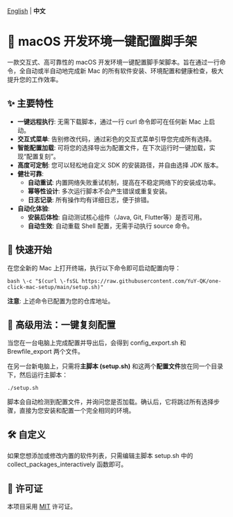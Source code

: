 [English]([http://docs.google.com/README_EN.md](https://github.com/YuY-QK/one-click-mac-setup/blob/main/README_EN.md)) | **中文**

# **🚀 macOS 开发环境一键配置脚手架**

一款交互式、高可靠性的 macOS 开发环境一键配置脚手架脚本。旨在通过一行命令，全自动或半自动地完成新 Mac 的所有软件安装、环境配置和健康检查，极大提升您的工作效率。

## **✨ 主要特性**

* **一键远程执行**: 无需下载脚本，通过一行 curl 命令即可在任何新 Mac 上启动。  
* **交互式菜单**: 告别修改代码，通过彩色的交互式菜单引导您完成所有选择。  
* **智能配置加载**: 可将您的选择导出为配置文件，在下次运行时一键加载，实现“配置复刻”。  
* **高度可定制**: 您可以轻松地自定义 SDK 的安装路径，并自由选择 JDK 版本。  
* **健壮可靠**:  
  * **自动重试**: 内置网络失败重试机制，提高在不稳定网络下的安装成功率。  
  * **幂等性设计**: 多次运行脚本不会产生错误或重复安装。  
  * **日志记录**: 所有操作均有详细日志，便于排错。  
* **自动化体验**:  
  * **安装后体检**: 自动测试核心组件（Java, Git, Flutter等）是否可用。  
  * **自动生效**: 自动重载 Shell 配置，无需手动执行 source 命令。

## **🚀 快速开始**

在您全新的 Mac 上打开终端，执行以下命令即可启动配置向导：

```
bash \-c "$(curl \-fsSL https://raw.githubusercontent.com/YuY-QK/one-click-mac-setup/main/setup.sh)"
```

**注意**: 上述命令已配置为您的仓库地址。

## **🔧 高级用法：一键复刻配置**

当您在一台电脑上完成配置并导出后，会得到 config\_export.sh 和 Brewfile\_export 两个文件。

在另一台新电脑上，只需将**主脚本 (**setup.sh**)** 和这两个**配置文件**放在同一个目录下，然后运行主脚本：

```
./setup.sh
```

脚本会自动检测到配置文件，并询问您是否加载。确认后，它将跳过所有选择步骤，直接为您安装和配置一个完全相同的环境。

## **🛠️ 自定义**

如果您想添加或修改内置的软件列表，只需编辑主脚本 setup.sh 中的 collect\_packages\_interactively 函数即可。

## **📄 许可证**

本项目采用 [MIT](https://opensource.org/licenses/MIT) 许可证。
